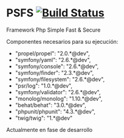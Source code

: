 PSFS
[![Build Status](https://travis-ci.org/c15k0/psfs.svg?branch=master)](https://travis-ci.org/c15k0/psfs)
====
Framework Php Simple Fast & Secure

Componentes necesarios para su ejecución:

* "propel/propel": "2.0.*@dev",
* "symfony/yaml": "2.6.*@dev",
* "symfony/console": "2.6.*@dev",
* "symfony/finder": "2.3.*@dev",
* "symfony/filesystem": "2.6.*@dev",
* "psr/log": "1.0.*@dev",
* "symfony/validator": "2.6.*@dev",
* "monolog/monolog": "1.10.*@dev",
* "behat/behat": "3.0.*@dev",
* "phpunit/phpunit": "4.3.*@dev",
* "twig/twig": "1.*@dev"

Actualmente en fase de desarrollo
